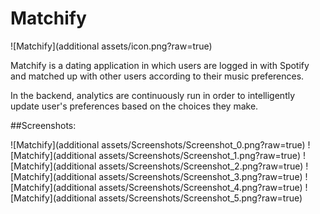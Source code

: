 # Matchify
![Matchify](additional assets/icon.png?raw=true)

Matchify is a dating application in which users are logged in with Spotify and matched up with other users according to their music preferences.

In the backend, analytics are continuously run in order to intelligently update user's preferences based on the choices they make.

##Screenshots:

![Matchify](additional assets/Screenshots/Screenshot_0.png?raw=true)
![Matchify](additional assets/Screenshots/Screenshot_1.png?raw=true)
![Matchify](additional assets/Screenshots/Screenshot_2.png?raw=true)
![Matchify](additional assets/Screenshots/Screenshot_3.png?raw=true)
![Matchify](additional assets/Screenshots/Screenshot_4.png?raw=true)
![Matchify](additional assets/Screenshots/Screenshot_5.png?raw=true)